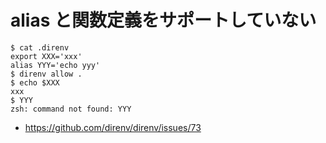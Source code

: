 # alias と関数定義をサポートしていない

```console
$ cat .direnv
export XXX='xxx'
alias YYY='echo yyy'
$ direnv allow .
$ echo $XXX
xxx
$ YYY
zsh: command not found: YYY
```

- https://github.com/direnv/direnv/issues/73
